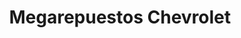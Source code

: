 ---
title: "Megarepuestos Chevrolet"
url: /barrios-unidos/megarepuestos-chevrolet/
shop: piezas de automóviles
---